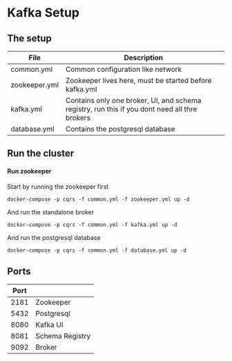# Kafka Setup

## The setup

| File          | Description                                                                                   |
|---------------|-----------------------------------------------------------------------------------------------|
| common.yml    | Common configuration like network                                                             |
| zookeeper.yml | Zookeeper lives here, must be started before kafka.yml                                        |
| kafka.yml     | Contains only one broker, UI, and schema registry, run this if you dont need all thre brokers |
| database.yml  | Contains the postgresql database                                                              |


## Run the cluster

#### Run zookeeper

Start by running the zookeeper first
```shell
docker-compose -p cqrs -f common.yml -f zookeeper.yml up -d
```

And run the standalone broker
```shell
docker-compose -p cqrs -f common.yml -f kafka.yml up -d
```

And run the postgresql database
```shell
docker-compose -p cqrs -f common.yml -f database.yml up -d
```

## Ports

| Port |                 |
|------|-----------------|
| 2181 | Zookeeper       |
| 5432 | Postgresql      |
| 8080 | Kafka UI        |
| 8081 | Schema Registry |
| 9092 | Broker          |
